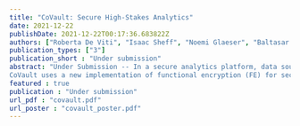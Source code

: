 ```yaml
---
title: "CoVault: Secure High-Stakes Analytics"
date: 2021-12-22
publishDate: 2021-12-22T00:17:36.683822Z
authors: ["Roberta De Viti", "Isaac Sheff", "Noemi Glaeser", "Baltasar Dinis", "Rodrigo Rodrigues", "Jonathan Katz", "Bobby Bhattacharjee", "Anwar Hithnawi", "Deepak Garg", "Peter Druschel"]
publication_types: ["3"]
publication_short : "Under submission"
abstract: "Under Submission -- In a secure analytics platform, data sources consent to exclusive use of their data for a pre-defined set of analytics queries performed by a specific group of analysts, and for a limited period. Sufficiently strong security can encourage data contributions by data sources who feel the analytics respect their privacy and support a worthy cause, such as public health, efficient public mobility and infrastructure, or sustainable energy. Unfortunately, no platform currently exists that offers a level of security that can alleviate data owners' concerns about privacy, confidentiality, and data misuse; as a result, many types of analytics that would be in the public interest are impossible for lack of data.
CoVault uses a new implementation of functional encryption (FE) for secure analytics, which relies on a unique combination of secret sharing, multi-party secure computation (MPC), and different trusted execution environments (TEE). It is secure under a very strong threat model that tolerates the failure of, and side-channel attacks on, any one TEE, and can therefore enable analytics on sensitive data not previously possible. Despite the cost of MPC, we show that CoVault scales to very large data sizes using map-reduce based query parallelization. For example, we show that CoVault can perform queries relevant to epidemic analytics at scale."
featured : true
publication : "Under submission"
url_pdf : "covault.pdf"
url_poster : "covault_poster.pdf"
---
```

